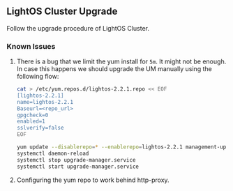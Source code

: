 <div style="page-break-after: always;"></div>

## LightOS Cluster Upgrade

Follow the upgrade procedure of LightOS Cluster.

### Known Issues

1. There is a bug that we limit the yum install for `5m`. It might not be enough. In case this happens we should upgrade the UM manually using the following flow:

   ```bash
   cat > /etc/yum.repos.d/lightos-2.2.1.repo << EOF
   [lightos-2.2.1]
   name=lightos-2.2.1
   Baseurl=<repo_url>
   gpgcheck=0
   enabled=1
   sslverify=false
   EOF

   yum update --disablerepo=* --enablerepo=lightos-2.2.1 management-upgrade-manager
   systemctl daemon-reload
   systemctl stop upgrade-manager.service
   systemctl start upgrade-manager.service
   ```

2. Configuring the yum repo to work behind http-proxy.
